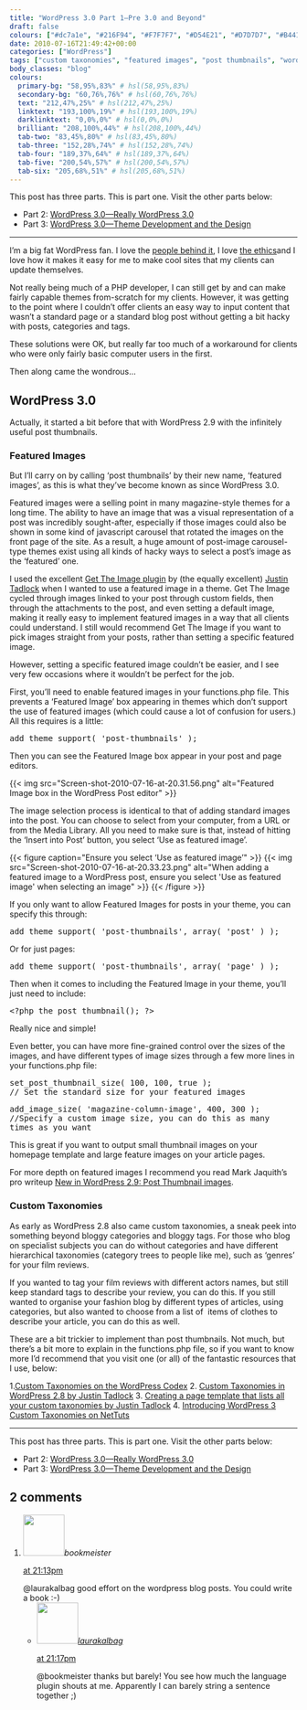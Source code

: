 ```yaml
---
title: "WordPress 3.0 Part 1—Pre 3.0 and Beyond"
draft: false
colours: ["#dc7a1e", "#216F94", "#F7F7F7", "#D54E21", "#D7D7D7", "#B4411B", "#525252"]
date: 2010-07-16T21:49:42+00:00
categories: ["WordPress"]
tags: ["custom taxonomies", "featured images", "post thumbnails", "wordpress", "wordpress 2.8", "wordpress 2.9", "wordpress 3.0"]
body_classes: "blog"
colours:
  primary-bg: "58,95%,83%" # hsl(58,95%,83%)
  secondary-bg: "60,76%,76%" # hsl(60,76%,76%)
  text: "212,47%,25%" # hsl(212,47%,25%)
  linktext: "193,100%,19%" # hsl(193,100%,19%)
  darklinktext: "0,0%,0%" # hsl(0,0%,0%)
  brilliant: "208,100%,44%" # hsl(208,100%,44%)
  tab-two: "83,45%,80%" # hsl(83,45%,80%)
  tab-three: "152,28%,74%" # hsl(152,28%,74%)
  tab-four: "189,37%,64%" # hsl(189,37%,64%)
  tab-five: "200,54%,57%" # hsl(200,54%,57%)
  tab-six: "205,68%,51%" # hsl(205,68%,51%)
---
```


This post has three parts. This is part one. Visit the other parts below:

* Part 2: [WordPress 3.0—Really WordPress 3.0](/wordpress-3-0-really-wordpress-3)
* Part 3: [WordPress 3.0—Theme Development and the Design](/wordpress-3-0-theme-development-and-the-design)

---

I’m a big fat WordPress fan. I love the [people behind it](http://automattic.com/ "Automattic, the people behind WordPress"), I love [the ethics](http://www.google.com/hostednews/afp/article/ALeqM5igVn4hcj6ZNWlawSvzLvgEMkZmkQ "AFP News--Blogging guru chips away at Great Firewall of China")and I love how it makes it easy for me to make cool sites that my clients can update themselves.

Not really being much of a PHP developer, I can still get by and can make fairly capable themes from-scratch for my clients. However, it was getting to the point where I couldn’t offer clients an easy way to input content that wasn’t a standard page or a standard blog post without getting a bit hacky with posts, categories and tags.

These solutions were OK, but really far too much of a workaround for clients who were only fairly basic computer users in the first.

Then along came the wondrous…

## WordPress 3.0

Actually, it started a bit before that with WordPress 2.9 with the infinitely useful post thumbnails.

### Featured Images

But I’ll carry on by calling ‘post thumbnails’ by their new name, ‘featured images’, as this is what they’ve become known as since WordPress 3.0.

Featured images were a selling point in many magazine-style themes for a long time. The ability to have an image that was a visual representation of a post was incredibly sought-after, especially if those images could also be shown in some kind of javascript carousel that rotated the images on the front page of the site. As a result, a huge amount of post-image carousel-type themes exist using all kinds of hacky ways to select a post’s image as the ‘featured’ one.

I used the excellent [Get The Image plugin](http://wordpress.org/extend/plugins/get-the-image/faq/ "Get The Image plugin in the WordPress plugin repository") by (the equally excellent) [Justin Tadlock](http://justintadlock.com/) when I wanted to use a featured image in a theme. Get The Image cycled through images linked to your post through custom fields, then through the attachments to the post, and even setting a default image, making it really easy to implement featured images in a way that all clients could understand. I still would recommend Get The Image if you want to pick images straight from your posts, rather than setting a specific featured image.

However, setting a specific featured image couldn’t be easier, and I see very few occasions where it wouldn’t be perfect for the job.

First, you’ll need to enable featured images in your functions.php file. This prevents a ‘Featured Image’ box appearing in themes which don’t support the use of featured images (which could cause a lot of confusion for users.) All this requires is a little:

<pre>add_theme_support( 'post-thumbnails' );</pre>
Then you can see the Featured Image box appear in your post and page editors.

{{< img src="Screen-shot-2010-07-16-at-20.31.56.png" alt="Featured Image box in the WordPress Post editor" >}}

The image selection process is identical to that of adding standard images into the post. You can choose to select from your computer, from a URL or from the Media Library. All you need to make sure is that, instead of hitting the ‘Insert into Post’ button, you select ‘Use as featured image’.

{{< figure caption="Ensure you select ‘Use as featured image’" >}}
  {{< img src="Screen-shot-2010-07-16-at-20.33.23.png" alt="When adding a featured image to a WordPress post, ensure you select 'Use as featured image' when selecting an image" >}}
{{< /figure >}}

If you only want to allow Featured Images for posts in your theme, you can specify this through:

<pre>add_theme_support( 'post-thumbnails', array( 'post' ) );</pre>
Or for just pages:

<pre>add_theme_support( 'post-thumbnails', array( 'page' ) );</pre>
Then when it comes to including the Featured Image in your theme, you’ll just need to include:

<pre>&lt;?php the_post_thumbnail(); ?&gt;</pre>
Really nice and simple!

Even better, you can have more fine-grained control over the sizes of the images, and have different types of image sizes through a few more lines in your functions.php file:

<pre>set_post_thumbnail_size( 100, 100, true );
// Set the standard size for your featured images</pre>
<pre>add_image_size( 'magazine-column-image', 400, 300 );
//Specify a custom image size, you can do this as many
times as you want</pre>
This is great if you want to output small thumbnail images on your homepage template and large feature images on your article pages.

For more depth on featured images I recommend you read Mark Jaquith’s pro writeup [New in WordPress 2.9: Post Thumbnail images](http://markjaquith.wordpress.com/2009/12/23/new-in-wordpress-2-9-post-thumbnail-images/).

### Custom Taxonomies

As early as WordPress 2.8 also came custom taxonomies, a sneak peek into something beyond bloggy categories and bloggy tags. For those who blog on specialist subjects you can do without categories and have different hierarchical taxonomies (category trees to people like me), such as ‘genres’ for your film reviews.

If you wanted to tag your film reviews with different actors names, but still keep standard tags to describe your review, you can do this. If you still wanted to organise your fashion blog by different types of articles, using categories, but also wanted to choose from a list of  items of clothes to describe your article, you can do this as well.

These are a bit trickier to implement than post thumbnails. Not much, but there’s a bit more to explain in the functions.php file, so if you want to know more I’d recommend that you visit one (or all) of the fantastic resources that I use, below:

1.[Custom Taxonomies on the WordPress Codex](http://codex.wordpress.org/Custom_Taxonomies)
2. [Custom Taxonomies in WordPress 2.8 by Justin Tadlock](http://justintadlock.com/archives/2009/05/06/custom-taxonomies-in-wordpress-28)
3. [Creating a page template that lists all your custom taxonomies by Justin Tadlock](http://justintadlock.com/archives/2009/05/02/creating-a-page-template-that-lists-all-of-your-wordpress-taxonomies)
4. [Introducing WordPress 3 Custom Taxonomies on NetTuts](http://net.tutsplus.com/tutorials/wordpress/introducing-wordpress-3-custom-taxonomies/)

---

This post has three parts. This is part one. Visit the other parts below:

* Part 2: [WordPress 3.0—Really WordPress 3.0](/wordpress-3-0-really-wordpress-3)
* Part 3: [WordPress 3.0—Theme Development and the Design](/wordpress-3-0-theme-development-and-the-design)

## 2 comments

<ol class="commentlist">
	<li class="comment even thread-even depth-1" id="li-comment-8">
			<div class="comment-author vcard">
			<img alt='' src='https://secure.gravatar.com/avatar/d281a23b55db2b3d1d6b0be43791bf6b?s=72&amp;d=mm&amp;r=g' srcset='https://secure.gravatar.com/avatar/d281a23b55db2b3d1d6b0be43791bf6b?s=144&amp;d=mm&amp;r=g 2x' class='avatar avatar-72 photo' height='72' width='72' /><cite class="fn">bookmeister</cite>
				<aside class="comment-meta commentmetadata"><p><a href="#comment-8"><time datetime="2010-07-16T21:13:07+00:00" pubdate class="published">
		 at <span class="hours">21:13pm</span></time></a></p>
	</aside>
	</div>
	<div class="comment-entry">
		@laurakalbag good effort on the wordpress blog posts. You could write a book :-)
	</div>
	<ul class="children">
		<li class="comment odd alt depth-2" id="li-comment-9">
			<div class="comment-author vcard">
			<img alt='' src='https://secure.gravatar.com/avatar/d281a23b55db2b3d1d6b0be43791bf6b?s=72&amp;d=mm&amp;r=g' srcset='https://secure.gravatar.com/avatar/d281a23b55db2b3d1d6b0be43791bf6b?s=144&amp;d=mm&amp;r=g 2x' class='avatar avatar-72 photo' height='72' width='72' /><cite class="fn"><a href='http://twitoaster.com/laurakalbag/' rel='external nofollow' class='url'>laurakalbag</a></cite>
				<aside class="comment-meta commentmetadata"><p><a href="#comment-9"><time datetime="2010-07-16T21:17:26+00:00" pubdate class="published">
		 at <span class="hours">21:17pm</span></time></a></p>
	</aside>
	</div>
	<div class="comment-entry">
		@bookmeister thanks but barely! You see how much the language plugin shouts at me. Apparently I can barely string a sentence together ;)
		</div>
	</li>
</ol>
